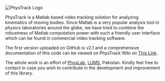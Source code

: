 ![PhysTrack Logo](http://i.imgur.com/fuiAoR3.png)

PhysTrack is a Matlab based video tracking solution for analyzing kinematics of moving bodies. Since Matlab is a very popular analysis tool in physics laboratories around the globe, we have tried to combine the robustness of Matlab computation power with such a friendly user interface which can be found in commercial video tracking software.

The first version uploaded on GitHub is v2.1 and a comprehensive documentation of this code can be viewed on PhysTrack Wiki on <a href="https://github.com/umartechboy/PhysTrack/wiki">This Link</a>. 

The whole work is an effort of <a href="http://physlab.org/">PhysLab</a>, <a href="https://lums.edu.pk/">LUMS</a>, Pakistan. Kindly feel free to contact in case you wish to contribute in the development and improvement of this library.
